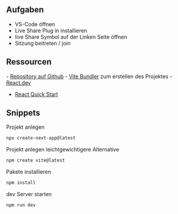 ## Aufgaben
- VS-Code öffnen
- Live Share Plug in installieren
- live Share Symbol auf der Linken Seite öffnen
- Sitzung beitreten / join


## Ressourcen
⁠- [Repository auf Github](https://github.com/SFZ-BBW-FI-Azubis/blaubeerteecounter)
⁠- ⁠[Vite Bundler](https://vitejs.dev/) zum erstellen des Projektes
⁠- [React.dev](https://react.dev/)
- [React Quick Start](https://react.dev/learn)


## Snippets
Projekt anlegen 
```bash
npx create-next-app@latest
```

Projekt anlegen leichtgewichtigere Alternative
```bash
npm create vite@latest
```

Pakete installieren
```bash
npm install
```

dev Server starten
```bash
npm run dev
```

